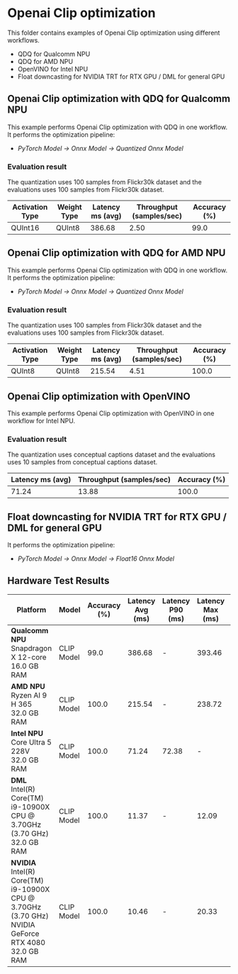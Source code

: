 # Openai Clip optimization

This folder contains examples of Openai Clip optimization using different workflows.

- QDQ for Qualcomm NPU
- QDQ for AMD NPU
- OpenVINO for Intel NPU
- Float downcasting for NVIDIA TRT for RTX GPU / DML for general GPU

## Openai Clip optimization with QDQ for Qualcomm NPU

This example performs Openai Clip optimization with QDQ in one workflow. It performs the optimization pipeline:

- *PyTorch Model -> Onnx Model -> Quantized Onnx Model*

### Evaluation result

The quantization uses 100 samples from Flickr30k dataset and the evaluations uses 100 samples from Flickr30k dataset.

| Activation Type | Weight Type | Latency ms (avg)  | Throughput (samples/sec) | Accuracy (%) |
| --------------------- | ----------------- | ---------------------- | ------------ | ----------------------- |
| QUInt16               | QUInt8            | 386.68                 | 2.50         | 99.0             |

## Openai Clip optimization with QDQ for AMD NPU

This example performs Openai Clip optimization with QDQ in one workflow. It performs the optimization pipeline:

- *PyTorch Model -> Onnx Model -> Quantized Onnx Model*

### Evaluation result

The quantization uses 100 samples from Flickr30k dataset and the evaluations uses 100 samples from Flickr30k dataset.

| Activation Type | Weight Type | Latency ms (avg) | Throughput (samples/sec) | Accuracy (%) |
| --------------------- | ----------------- | ---------------------- | ----------------------- | ------------ |
| QUInt8               | QUInt8            | 215.54                 | 4.51                    | 100.0        |

## Openai Clip optimization with OpenVINO

This example performs Openai Clip optimization with OpenVINO in one workflow for Intel NPU.

### Evaluation result

The quantization uses conceptual captions dataset and the evaluations uses 10 samples from conceptual captions dataset.

| Latency ms (avg) | Throughput (samples/sec) | Accuracy (%) |
| ---------------------- | ----------------------- | ------------ |
| 71.24                  | 13.88                   | 100.0        |

## Float downcasting for NVIDIA TRT for RTX GPU / DML for general GPU

It performs the optimization pipeline:

- *PyTorch Model -> Onnx Model -> Float16 Onnx Model*

## Hardware Test Results

| Platform | Model | Accuracy (%)  | Latency Avg (ms) | Latency P90 (ms) | Latency Max (ms) | Latency Min (ms) | Throughput Avg (samples/sec) | Throughput Max (samples/sec) | Throughput Min (samples/sec) |
|----------|-------|--------------|------------------|------------------|------------------|------------------|------------------------------|------------------------------|------------------------------|
| **Qualcomm NPU**<br/>Snapdragon X 12-core<br/>16.0 GB RAM | CLIP Model | 99.0 | 386.68 | - | 393.46 | 380.80 | 2.50 | 2.66 | 1.43 |
| **AMD NPU**<br/>Ryzen AI 9 H 365<br/>32.0 GB RAM | CLIP Model | 100.0 |  215.54 | - | 238.72 | 189.61 | 4.51 | 5.08 | 4.10 |
| **Intel NPU**<br/>Core Ultra 5 228V<br/>32.0 GB RAM | CLIP Model | 100.0 | 71.24 | 72.38 | - | - | 13.88 | 14.10 | 13.52 |
| **DML**<br/>Intel(R) Core(TM) i9-10900X CPU @ 3.70GHz (3.70 GHz)<br/>32.0 GB RAM  | CLIP Model | 100.0 | 11.37 | - | 12.09 | 10.99 | 87.62 | 91.38 | 81.50 |
| **NVIDIA**<br/>Intel(R) Core(TM) i9-10900X CPU @ 3.70GHz (3.70 GHz) <br/>NVIDIA GeForce RTX 4080<br/>32.0 GB RAM | CLIP Model | 100.0 | 10.46 | - | 20.33 | 8.98 | 107.77 | 119.52 | 87.15 |